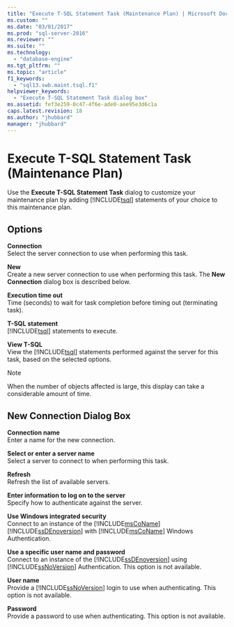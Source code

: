 ```yaml
---
title: "Execute T-SQL Statement Task (Maintenance Plan) | Microsoft Docs"
ms.custom: ""
ms.date: "03/01/2017"
ms.prod: "sql-server-2016"
ms.reviewer: ""
ms.suite: ""
ms.technology: 
  - "database-engine"
ms.tgt_pltfrm: ""
ms.topic: "article"
f1_keywords: 
  - "sql13.swb.maint.tsql.f1"
helpviewer_keywords: 
  - "Execute T-SQL Statement Task dialog box"
ms.assetid: fef3e259-0c47-4f6e-ade0-aee95e3d6c1a
caps.latest.revision: 18
ms.author: "jhubbard"
manager: "jhubbard"
---
```

# Execute T-SQL Statement Task (Maintenance Plan)
  Use the **Execute T-SQL Statement Task** dialog to customize your maintenance plan by adding [!INCLUDE[tsql](../../advanced-analytics/r-services/includes/tsql-md.md)] statements of your choice to this maintenance plan.  
  
## Options  
 **Connection**  
 Select the server connection to use when performing this task.  
  
 **New**  
 Create a new server connection to use when performing this task. The **New Connection** dialog box is described below.  
  
 **Execution time out**  
 Time (seconds) to wait for task completion before timing out (terminating task).  
  
 **T-SQL statement**  
 [!INCLUDE[tsql](../../advanced-analytics/r-services/includes/tsql-md.md)] statements to execute.  
  
 **View T-SQL**  
 View the [!INCLUDE[tsql](../../advanced-analytics/r-services/includes/tsql-md.md)] statements performed against the server for this task, based on the selected options.  
  
> [!NOTE]  
>  When the number of objects affected is large, this display can take a considerable amount of time.  
  
## New Connection Dialog Box  
 **Connection name**  
 Enter a name for the new connection.  
  
 **Select or enter a server name**  
 Select a server to connect to when performing this task.  
  
 **Refresh**  
 Refresh the list of available servers.  
  
 **Enter information to log on to the server**  
 Specify how to authenticate against the server.  
  
 **Use Windows integrated security**  
 Connect to an instance of the [!INCLUDE[msCoName](../../advanced-analytics/r-services/tutorials/includes/msconame-md.md)] [!INCLUDE[ssDEnoversion](../../analysis-services/instances/install/windows/includes/ssdenoversion-md.md)] with [!INCLUDE[msCoName](../../advanced-analytics/r-services/tutorials/includes/msconame-md.md)] Windows Authentication.  
  
 **Use a specific user name and password**  
 Connect to an instance of the [!INCLUDE[ssDEnoversion](../../analysis-services/instances/install/windows/includes/ssdenoversion-md.md)] using [!INCLUDE[ssNoVersion](../../advanced-analytics/r-services/includes/ssnoversion-md.md)] Authentication. This option is not available.  
  
 **User name**  
 Provide a [!INCLUDE[ssNoVersion](../../advanced-analytics/r-services/includes/ssnoversion-md.md)] login to use when authenticating. This option is not available.  
  
 **Password**  
 Provide a password to use when authenticating. This option is not available.  
  
  